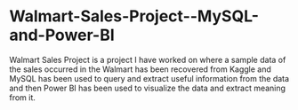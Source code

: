 # Walmart-Sales-Project--MySQL-and-Power-BI
Walmart Sales Project is a project I have worked on where a sample data of the sales occurred in the Walmart has been recovered from Kaggle and MySQL has been used to query and extract useful information from the data and then Power BI has been used to visualize the data and extract meaning from it.

